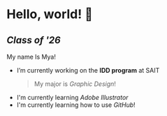 # Hello, world! 👋
*Class of '26*
---------------------------
My name Is Mya!
- I’m currently working on the **IDD program** at SAIT
  > My major is *Graphic Design*!
- I'm currently learning *Adobe Illustrator*
- I'm currently learning how to use *GitHub*!


  

<!--
*MyaBurns/MyaBurns* is a ✨ _special_ ✨ repository because its `README.md` (this file) appears on your GitHub profile.

Here are some ideas to get you started:

- 🔭 I’m currently working on the **IDD program** at SAIT
- 🌱 I’m currently learning ...
- 👯 I’m looking to collaborate on ...
- 🤔 I’m looking for help with ...
- 💬 Ask me about ...
- 📫 How to reach me: ...
- 😄 Pronouns: ...
- ⚡ Fun fact: ...
-->
